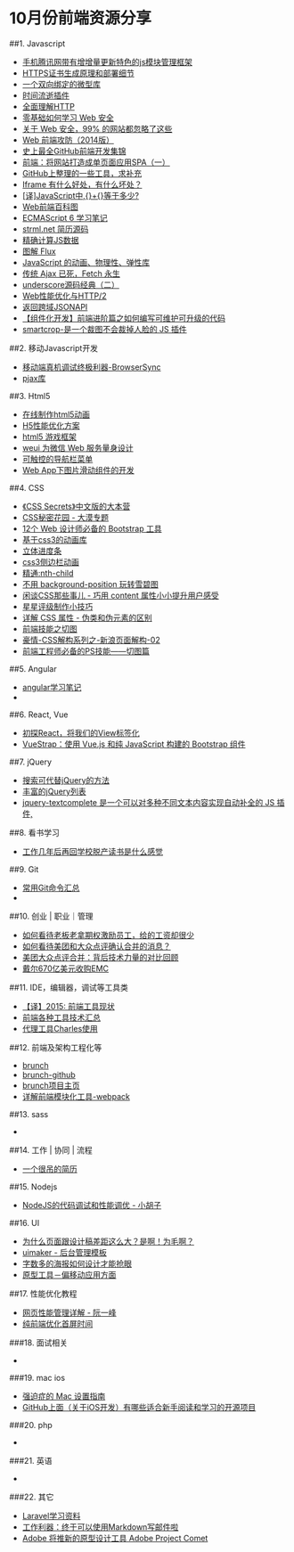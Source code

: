 # 10月份前端资源分享
##1. Javascript
- [手机腾讯网带有增增量更新特色的js模块管理框架](http://mt.tencent.com/)
- [HTTPS证书生成原理和部署细节](http://www.barretlee.com/blog/2015/10/05/how-to-build-a-https-server/)
- [一个双向绑定的微型库](https://github.com/gwendall/way.js)
- [时间流逝插件](http://pragmaticly.github.io/smart-time-ago/)
- [全面理解HTTP](http://www.jianshu.com/p/81632fea327c)
- [零基础如何学习 Web 安全](http://www.zhihu.com/question/21606800)
- [关于 Web 安全，99% 的网站都忽略了这些](http://segmentfault.com/a/1190000003852910)
- [Web 前端攻防（2014版）](http://fex.baidu.com/blog/2014/06/web-sec-2014/)
- [史上最全GitHub前端开发集锦](https://github.com/dypsilon/frontend-dev-bookmarks)
- [前端：将网站打造成单页面应用SPA（一）](http://segmentfault.com/a/1190000002920768)
- [GitHub上整理的一些工具，求补充](http://segmentfault.com/q/1010000002404545)
- [Iframe 有什么好处，有什么坏处？](http://div.io/topic/855)
- [[译]JavaScript中,{}+{}等于多少?](http://www.cnblogs.com/ziyunfei/archive/2012/09/15/2685885.html)
- [Web前端百科图](http://f2er.info/article/1)
- [ECMAScript 6 学习笔记](http://imweb.io/topic/56168ec45d6f37745e8f4975)
- [strml.net 简历源码](https://github.com/STRML/strml.net)
- [精确计算JS数据](https://github.com/MikeMcl/decimal.js)
- [图解 Flux](http://zhuanlan.zhihu.com/FrontendMagazine/20263396)
- [JavaScript 的动画、物理性、弹性库](https://github.com/Popmotion/popmotion)
- [传统 Ajax 已死，Fetch 永生](https://github.com/camsong/blog/issues/2)
- [underscore源码经典（二）](http://yalishizhude.github.io/2015/10/12/underscore-source-2/)
- [Web性能优化与HTTP/2](http://mp.weixin.qq.com/s?__biz=MjM5Mzc0MDAwNw%3D%3D&hmsr=toutiao.io&idx=1&mid=212340809&sn=6d1b294f7f3c03907e68227d05920416&utm_medium=toutiao.io&utm_source=toutiao.io)
- [返回跨域JSONAPI](http://jsonp.afeld.me/)
- [【组件化开发】前端进阶篇之如何编写可维护可升级的代码](http://www.cnblogs.com/yexiaochai/p/4876099.html)
- [smartcrop-是一个裁图不会裁掉人脸的 JS 插件](https://github.com/jwagner/smartcrop.js)

##2. 移动Javascript开发
- [移动端真机调试终极利器-BrowserSync](http://www.codingserf.com/index.php/2015/03/browsersync/)
- [pjax库](https://github.com/Coffcer/coffce-pjax)

##3. Html5
- [在线制作html5动画](http://www.mugeda.com/animation/new?source=home)
- [H5性能优化方案](http://ddtalk.github.io/blog/2015/09/07/dingding-first/)
- [html5 游戏框架](http://phaser.io/)
- [weui 为微信 Web 服务量身设计](https://github.com/weui/weui)
- [可触控的导航栏菜单](https://mango.github.io/slideout/)
- [Web App下图片滑动组件的开发](http://www.imooc.com/learn/125)

##4. CSS
- [《CSS Secrets》中文版的大本营](https://github.com/cssmagic/CSS-Secrets)
- [CSS秘密花园 - 大漠专题](http://www.w3cplus.com/blog/tags/502.html)
- [12个 Web 设计师必备的 Bootstrap 工具](http://www.imooc.com/article/1452)
- [基于css3的动画库](http://anijs.github.io/)
- [立体进度条](http://tympanus.net/Tutorials/CSSProgress/)
- [css3侧边栏动画](https://github.com/codrops/SidebarTransitions)
- [精通:nth-child](http://www.webhek.com/misc/mastering-nth-child)
- [不用 background-position 玩转雪碧图](http://mp.weixin.qq.com/s?__biz=MzI1MTA2MDcyOQ==&mid=208835391&idx=1&sn=7e9a7dafdd390acb8812297aaf902144&scene=0&key=2877d24f51fa5384784566cb4056ec2617a6b61f8392e0787b814a760682b40514d2f74d9ca392ba237b46882ea5d16e&ascene=0&uin=MTA2Nzc4OTU%3D&devicetype=iMac+MacBookPro9%2C2+OSX+OSX+10.11+build(15A284)&version=11020201&pass_ticket=%2BAydg5Jv%2BWKCybKH6BYAtjxzLEch%2B98D4RLZ06jb1fs%3D)
- [闲谈CSS那些事儿 - 巧用 content 属性小小提升用户感受](http://mp.weixin.qq.com/s?__biz=MzI1MTA2MDcyOQ==&mid=208851383&idx=1&sn=1140f7cc5a4f30586f76d99635705fd6#rd)
- [星星评级制作小技巧](http://mp.weixin.qq.com/s?__biz=MzI1MTA2MDcyOQ==&mid=208893579&idx=1&sn=d384308802bb6670bcc410a138aa1830#rd)
- [详解 CSS 属性 - 伪类和伪元素的区别](http://segmentfault.com/a/1190000000484493)
- [前端技能之切图](https://github.com/xiangpaopao/blog/issues/2)
- [豪情-CSS解构系列之-新浪页面解构-02](http://www.cnblogs.com/jikey/p/4259360.html)
- [前端工程师必备的PS技能——切图篇](http://www.imooc.com/learn/506)

##5. Angular
- [angular学习笔记](http://www.zouyesheng.com/angular.html)
- []()

##6. React, Vue
- [初探React，将我们的View标签化](http://www.cnblogs.com/yexiaochai/p/4853398.html)
- [VueStrap：使用 Vue.js 和纯 JavaScript 构建的 Bootstrap 组件](https://github.com/yuche/vue-strap)

##7. jQuery
- [搜索可代替jQuery的方法](http://youmightnotneedjquery.com/)
- [丰富的jQuery列表](http://www.w3cfuns.com/blog-5474887-5408844.html)
- [jquery-textcomplete 是一个可以对多种不同文本内容实现自动补全的 JS 插件,](https://github.com/yuku-t/jquery-textcomplete)


##8. 看书学习
- [工作几年后再回学校脱产读书是什么感觉](http://www.zhihu.com/question/26724212)

##9. Git
- [常用Git命令汇总](http://www.jianshu.com/p/0f2ffa404ac1)
- []()

##10. 创业 | 职业｜管理
- [如何看待老板老拿期权激励员工，给的工资却很少](http://www.zhihu.com/question/29056889)
- [如何看待美团和大众点评确认合并的消息？](http://www.zhihu.com/question/36252531)
- [美团大众点评合并：背后技术力量的对比回顾](http://www.infoq.com/cn/news/2015/10/meituan-dianping-tech)
- [戴尔670亿美元收购EMC](http://tech.sina.com.cn/z/dellbuyemc/)

##11. IDE，编辑器，调试等工具类
- [【译】2015: 前端工具现状](http://www.w3ctech.com/topic/1513)
- [前端各种工具技术汇总](http://duoduo369.github.io/skill_issues/)
- [代理工具Charles使用](http://blog.csdn.net/jerryvon/article/details/22315947)

##12. 前端及架构工程化等
- [brunch](http://hao.jobbole.com/brunch/)
- [brunch-github](https://github.com/brunch/brunch)
- [brunch项目主页](http://brunch.io/)
- [详解前端模块化工具-webpack](http://www.cnblogs.com/skylar/p/webpack-module-bundler.html)

##13. sass
- []()

##14. 工作 | 协同 | 流程
- [一个很吊的简历](http://strml.net/)

##15. Nodejs
- [NodeJS的代码调试和性能调优 - 小胡子](http://www.barretlee.com/blog/2015/10/07/debug-nodejs-in-command-line/)

##16. UI
- [为什么页面跟设计稿差距这么大？是啊！为毛啊？](http://www.uisdc.com/design-just-stay-design)
- [uimaker - 后台管理模板](http://www.uimaker.com/uimakerdown/bstemplate/)
- [字数多的海报如何设计才能抢眼](http://www.zhihu.com/question/36121669)
- [原型工具－偏移动应用方面](https://www.fluidui.com)

##17. 性能优化教程
- [网页性能管理详解 - 阮一峰](http://www.ruanyifeng.com/blog/2015/09/web-page-performance-in-depth.html)
- [纯前端优化首屏时间](http://www.alloyteam.com/2015/10/optimization-of-alloyteam-series-the-first-screen-time/)

###18. 面试相关
- []()

###19. mac ios
- [强迫症的 Mac 设置指南](https://github.com/macdao/ocds-guide-to-setting-up-mac)
- [GitHub上面（关于iOS开发）有哪些适合新手阅读和学习的开源项目](http://www.zhihu.com/question/33903154)


###20. php
- []()


###21. 英语
- []()


###22. 其它
- [Laravel学习资料](https://github.com/chiraggude/awesome-laravel)
- [工作利器：终于可以使用Markdown写邮件啦](http://droidyue.com/blog/2014/08/26/write-emails-using-markdown-in-browsers/)
- [Adobe 将推新的原型设计工具 Adobe Project Comet](http://v.youku.com/v_show/id_XMTM1Mzc4ODk1Ng==.html?ep=CDYBSBZFL%2C1645143405%2CCDYBSBZFL%2C1645143405)

